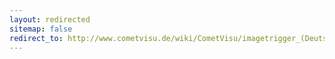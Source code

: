 ```yaml
---
layout: redirected
sitemap: false
redirect_to: http://www.cometvisu.de/wiki/CometVisu/imagetrigger_(Deutsch)
---
```


